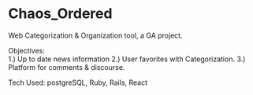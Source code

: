 # Chaos_Ordered
 Web Categorization &amp; Organization tool, a GA project.


 Objectives:  
  1.) Up to date news information
  2.) User favorites with Categorization.
  3.) Platform for comments & discourse.


Tech Used:
    postgreSQL, Ruby, Rails, React
